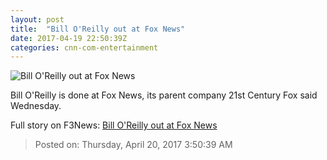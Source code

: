 ```yaml
---
layout: post
title:  "Bill O'Reilly out at Fox News"
date: 2017-04-19 22:50:39Z
categories: cnn-com-entertainment
---
```


![Bill O'Reilly out at Fox News](http://i2.cdn.turner.com/money/dam/assets/160711165207-bill-oreilly-780x439.jpg)

Bill O'Reilly is done at Fox News, its parent company 21st Century Fox said Wednesday.


Full story on F3News: [Bill O'Reilly out at Fox News](http://www.f3nws.com/n/pAbsUF)

> Posted on: Thursday, April 20, 2017 3:50:39 AM

